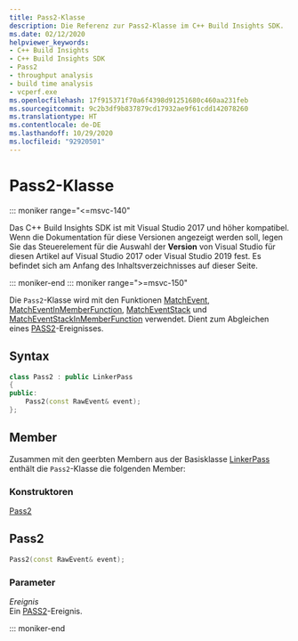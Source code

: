 ```yaml
---
title: Pass2-Klasse
description: Die Referenz zur Pass2-Klasse im C++ Build Insights SDK.
ms.date: 02/12/2020
helpviewer_keywords:
- C++ Build Insights
- C++ Build Insights SDK
- Pass2
- throughput analysis
- build time analysis
- vcperf.exe
ms.openlocfilehash: 17f915371f70a6f4398d91251680c460aa231feb
ms.sourcegitcommit: 9c2b3df9b837879cd17932ae9f61cdd142078260
ms.translationtype: HT
ms.contentlocale: de-DE
ms.lasthandoff: 10/29/2020
ms.locfileid: "92920501"
---
```

# <a name="pass2-class"></a>Pass2-Klasse

::: moniker range="<=msvc-140"

Das C++ Build Insights SDK ist mit Visual Studio 2017 und höher kompatibel. Wenn die Dokumentation für diese Versionen angezeigt werden soll, legen Sie das Steuerelement für die Auswahl der **Version** von Visual Studio für diesen Artikel auf Visual Studio 2017 oder Visual Studio 2019 fest. Es befindet sich am Anfang des Inhaltsverzeichnisses auf dieser Seite.

::: moniker-end
::: moniker range=">=msvc-150"

Die `Pass2`-Klasse wird mit den Funktionen [MatchEvent](../functions/match-event.md), [MatchEventInMemberFunction](../functions/match-event-in-member-function.md), [MatchEventStack](../functions/match-event-stack.md) und [MatchEventStackInMemberFunction](../functions/match-event-stack-in-member-function.md) verwendet. Dient zum Abgleichen eines [PASS2](../event-table.md#pass2)-Ereignisses.

## <a name="syntax"></a>Syntax

```cpp
class Pass2 : public LinkerPass
{
public:
    Pass2(const RawEvent& event);
};
```

## <a name="members"></a>Member

Zusammen mit den geerbten Membern aus der Basisklasse [LinkerPass](linker-pass.md) enthält die `Pass2`-Klasse die folgenden Member:

### <a name="constructors"></a>Konstruktoren

[Pass2](#pass2)

## <a name="pass2"></a><a name="pass2"></a>Pass2

```cpp
Pass2(const RawEvent& event);
```

### <a name="parameters"></a>Parameter

*Ereignis*\
Ein [PASS2](../event-table.md#pass2)-Ereignis.

::: moniker-end
